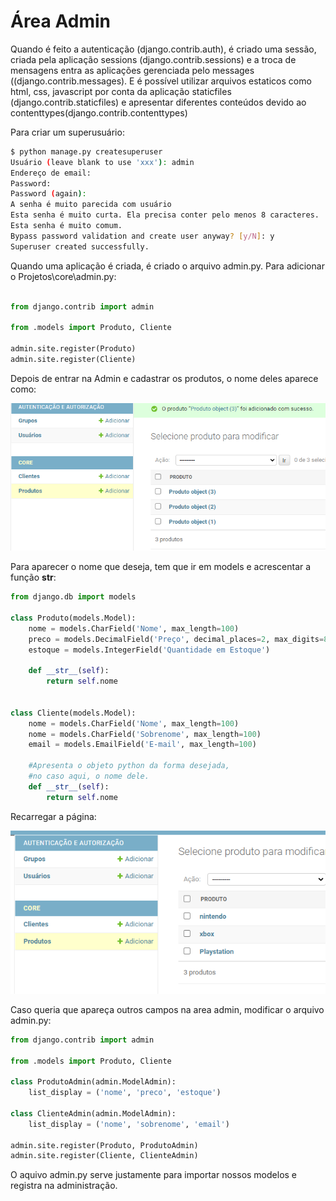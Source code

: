 # Área Admin

Quando é feito a autenticação (django.contrib.auth), é criado uma sessão, criada pela aplicação sessions (django.contrib.sessions) e a troca de mensagens entra as aplicações 
gerenciada pelo messages ((django.contrib.messages). E é possível utilizar arquivos 
estaticos como html, css, javascript por conta da aplicação staticfiles (django.contrib.staticfiles) e apresentar diferentes conteúdos devido ao contenttypes(django.contrib.contenttypes)

Para criar um superusuário:

```bash
$ python manage.py createsuperuser
Usuário (leave blank to use 'xxx'): admin
Endereço de email:
Password:
Password (again):
A senha é muito parecida com usuário
Esta senha é muito curta. Ela precisa conter pelo menos 8 caracteres.
Esta senha é muito comum.
Bypass password validation and create user anyway? [y/N]: y
Superuser created successfully.
```

Quando uma aplicação é criada, é criado o arquivo admin.py.
Para adicionar o
Projetos\core\admin.py:

```python

from django.contrib import admin

from .models import Produto, Cliente

admin.site.register(Produto)
admin.site.register(Cliente)

```

Depois de entrar na Admin e cadastrar os produtos,
o nome deles aparece como:

![admin](images/admin.PNG)

Para aparecer o nome que deseja, tem que ir em models e acrescentar 
a função __str__:

```python
from django.db import models

class Produto(models.Model):
    nome = models.CharField('Nome', max_length=100)
    preco = models.DecimalField('Preço', decimal_places=2, max_digits=8)
    estoque = models.IntegerField('Quantidade em Estoque')
    
    def __str__(self):
        return self.nome
    

class Cliente(models.Model):
    nome = models.CharField('Nome', max_length=100)
    nome = models.CharField('Sobrenome', max_length=100)
    email = models.EmailField('E-mail', max_length=100)
    
    #Apresenta o objeto python da forma desejada,
    #no caso aqui, o nome dele.
    def __str__(self):
        return self.nome
```

Recarregar a página:

![admin](images/admin1.PNG)


Caso queria que apareça outros campos na area admin,
modificar o arquivo admin.py:

```python
from django.contrib import admin

from .models import Produto, Cliente

class ProdutoAdmin(admin.ModelAdmin):
    list_display = ('nome', 'preco', 'estoque')

class ClienteAdmin(admin.ModelAdmin):
    list_display = ('nome', 'sobrenome', 'email')

admin.site.register(Produto, ProdutoAdmin)
admin.site.register(Cliente, ClienteAdmin)

```

O aquivo admin.py serve justamente para importar nossos modelos
e registra na administração.
